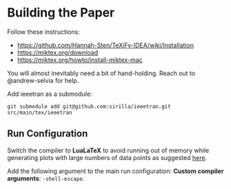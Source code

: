 # Building the Paper

Follow these instructions:
* <https://github.com/Hannah-Sten/TeXiFy-IDEA/wiki/Installation>
* <https://miktex.org/download>
* <https://miktex.org/howto/install-miktex-mac>

You will almost inevitably need a bit of hand-holding. Reach out to @andrew-selvia for help.

Add ieeetran as a submodule:

```shell
git submodule add git@github.com:sirilla/ieeetran.git src/main/tex/ieeetran
```

## Run Configuration

Switch the compiler to **LuaLaTeX** to avoid running out of memory while generating plots with large numbers of data
points as suggested [here](https://tex.stackexchange.com/questions/7953/how-to-expand-texs-main-memory-size-pgfplots-memory-overload#comment30336_7965).

Add the following argument to the main run configuration: **Custom compiler arguments**: `-shell-escape`.
